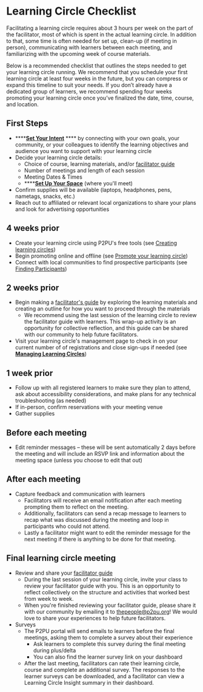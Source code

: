 # Learning Circle Checklist

Facilitating a learning circle requires about 3 hours per week on the part of the facilitator, most of which is spent in the actual learning circle. In addition to that, some time is often needed for set up, clean-up (if meeting in person), communicating with learners between each meeting, and familiarizing with the upcoming week of course materials.

Below is a recommended checklist that outlines the steps needed to get your learning circle running. We recommend that you schedule your first learning circle at least four weeks in the future, but you can compress or expand this timeline to suit your needs. If you don’t already have a dedicated group of learners, we recommend spending four weeks promoting your learning circle once you’ve finalized the date, time, course, and location.

## First Steps

* ****[**Set Your Intent**](../courses/set-your-intent.md) **** by connecting with your own goals, your community, or your colleagues to identify the learning objectives and audience you want to support with your learning circle
* Decide your learning circle details:
  * Choice of course, learning materials, and/or [facilitator guide](https://docs.p2pu.org/courses/facilitator-guides)
  * Number of meetings and length of each session
  * Meeting Dates & Times
  * ****[**Set Up Your Space**](../facilitation/set-up-your-space.md) (where you'll meet)
* Confirm supplies will be available (laptops, headphones, pens, nametags, snacks, etc.)
* Reach out to affiliated or relevant local organizations to share your plans and look for advertising opportunities

## 4 weeks prior

* Create your learning circle using P2PU's free tools (see [Creating learning circles](../tools-and-resources/tools-for-learning-circles/creating-learning-circles.md))
* Begin promoting online and offline (see [Promote your learning circle](../facilitation/finding-participants.md))
* Connect with local communities to find prospective participants (see [Finding Participants](https://docs.p2pu.org/facilitation/finding-participants))

## 2 weeks prior

* Begin making a [facilitator's guide](https://docs.p2pu.org/courses/facilitator-guides) by exploring the learning materials and creating an outline for how you want to proceed through the materials&#x20;
  * We recommend using the last session of the learning circle to review the facilitator guide with learners. This wrap-up activity is an opportunity for collective reflection, and this guide can be shared with our community to help future facilitators.
* Visit your learning circle's management page to check in on your current number of of registrations and close sign-ups if needed (see [**Managing Learning Circles**](../tools-and-resources/tools-for-learning-circles/managing-learning-circles.md))

## 1 week prior

* Follow up with all registered learners to make sure they plan to attend, ask about accessibility considerations, and make plans for any technical troubleshooting (as needed)
* If in-person, confirm reservations with your meeting venue
* Gather supplies

## Before each meeting

* Edit reminder messages – these will be sent automatically 2 days before the meeting and will include an RSVP link and information about the meeting space (unless you choose to edit that out)

## After each meeting

* Capture feedback and communication with learners
  * Facilitators will receive an email notification after each meeting prompting them to reflect on the meeting.
  * Additionally, facilitators can send a recap message to learners to recap what was discussed during the meeting and loop in participants who could not attend.
  * Lastly a facilitator might want to edit the reminder message for the next meeting if there is anything to be done for that meeting.

## Final learning circle meeting

* Review and share your [facilitator guide](https://docs.p2pu.org/courses/facilitator-guides)
  * During the last session of your learning circle, invite your class to review your facilitator guide with you. This is an opportunity to reflect collectively on the structure and activities that worked best from week to week.
  * When you're finished reviewing your facilitator guide, please share it with our community by emailing it to [thepeople@p2pu.org](mailto:thepeople@p2p)! We would love to share your experiences to help future facilitators.
* Surveys&#x20;
  * The P2PU portal will send emails to learners before the final meetings, asking them to complete a survey about their experience
    * Ask learners to complete this survey during the final meeting during plus/delta
    * You can also find the learner survey link on your dashboard
  * After the last meeting, facilitators can rate their learning circle, course and complete an additional survey. The responses to the learner surveys can be downloaded, and a facilitator can view a Learning Circle Insight summary in their dashboard.
